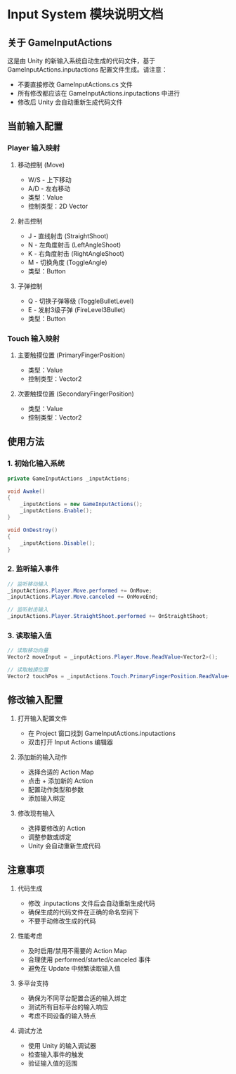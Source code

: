 # Input System 模块说明文档

## 关于 GameInputActions
这是由 Unity 的新输入系统自动生成的代码文件，基于 GameInputActions.inputactions 配置文件生成。请注意：
- 不要直接修改 GameInputActions.cs 文件
- 所有修改都应该在 GameInputActions.inputactions 中进行
- 修改后 Unity 会自动重新生成代码文件

## 当前输入配置

### Player 输入映射
1. 移动控制 (Move)
   - W/S - 上下移动
   - A/D - 左右移动
   - 类型：Value
   - 控制类型：2D Vector

2. 射击控制
   - J - 直线射击 (StraightShoot)
   - N - 左角度射击 (LeftAngleShoot)
   - K - 右角度射击 (RightAngleShoot)
   - M - 切换角度 (ToggleAngle)
   - 类型：Button

3. 子弹控制
   - Q - 切换子弹等级 (ToggleBulletLevel)
   - E - 发射3级子弹 (FireLevel3Bullet)
   - 类型：Button

### Touch 输入映射
1. 主要触摸位置 (PrimaryFingerPosition)
   - 类型：Value
   - 控制类型：Vector2

2. 次要触摸位置 (SecondaryFingerPosition)
   - 类型：Value
   - 控制类型：Vector2

## 使用方法

### 1. 初始化输入系统
```csharp
private GameInputActions _inputActions;

void Awake()
{
    _inputActions = new GameInputActions();
    _inputActions.Enable();
}

void OnDestroy()
{
    _inputActions.Disable();
}
```

### 2. 监听输入事件
```csharp
// 监听移动输入
_inputActions.Player.Move.performed += OnMove;
_inputActions.Player.Move.canceled += OnMoveEnd;

// 监听射击输入
_inputActions.Player.StraightShoot.performed += OnStraightShoot;
```

### 3. 读取输入值
```csharp
// 读取移动向量
Vector2 moveInput = _inputActions.Player.Move.ReadValue<Vector2>();

// 读取触摸位置
Vector2 touchPos = _inputActions.Touch.PrimaryFingerPosition.ReadValue<Vector2>();
```

## 修改输入配置

1. 打开输入配置文件
   - 在 Project 窗口找到 GameInputActions.inputactions
   - 双击打开 Input Actions 编辑器

2. 添加新的输入动作
   - 选择合适的 Action Map
   - 点击 + 添加新的 Action
   - 配置动作类型和参数
   - 添加输入绑定

3. 修改现有输入
   - 选择要修改的 Action
   - 调整参数或绑定
   - Unity 会自动重新生成代码

## 注意事项

1. 代码生成
   - 修改 .inputactions 文件后会自动重新生成代码
   - 确保生成的代码文件在正确的命名空间下
   - 不要手动修改生成的代码

2. 性能考虑
   - 及时启用/禁用不需要的 Action Map
   - 合理使用 performed/started/canceled 事件
   - 避免在 Update 中频繁读取输入值

3. 多平台支持
   - 确保为不同平台配置合适的输入绑定
   - 测试所有目标平台的输入响应
   - 考虑不同设备的输入特点

4. 调试方法
   - 使用 Unity 的输入调试器
   - 检查输入事件的触发
   - 验证输入值的范围 